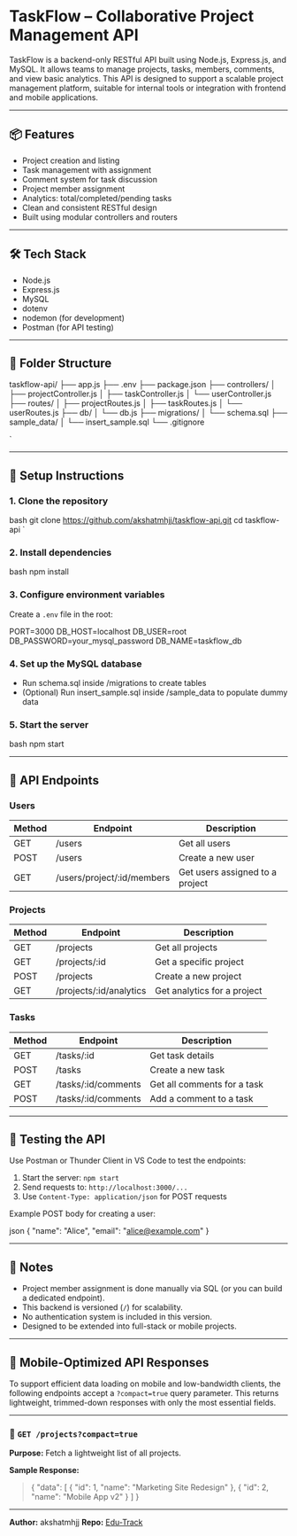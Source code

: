 # TaskFlow – Collaborative Project Management API

TaskFlow is a backend-only RESTful API built using Node.js, Express.js, and MySQL. It allows teams to manage projects, tasks, members, comments, and view basic analytics. This API is designed to support a scalable project management platform, suitable for internal tools or integration with frontend and mobile applications.

---

## 📦 Features

- Project creation and listing
- Task management with assignment
- Comment system for task discussion
- Project member assignment
- Analytics: total/completed/pending tasks
- Clean and consistent RESTful design
- Built using modular controllers and routers

---

## 🛠 Tech Stack

- Node.js
- Express.js
- MySQL
- dotenv
- nodemon (for development)
- Postman (for API testing)

---

## 📁 Folder Structure



taskflow-api/
├── app.js
├── .env
├── package.json
├── controllers/
│   ├── projectController.js
│   ├── taskController.js
│   └── userController.js
├── routes/
│   ├── projectRoutes.js
│   ├── taskRoutes.js
│   └── userRoutes.js
├── db/
│   └── db.js
├── migrations/
│   └── schema.sql
├── sample\_data/
│   └── insert\_sample.sql
└── .gitignore

`

---

## 🔧 Setup Instructions

### 1. Clone the repository

bash
git clone https://github.com/akshatmhjj/taskflow-api.git
cd taskflow-api
`

### 2. Install dependencies

bash
npm install


### 3. Configure environment variables

Create a `.env` file in the root:


PORT=3000
DB_HOST=localhost
DB_USER=root
DB_PASSWORD=your_mysql_password
DB_NAME=taskflow_db


### 4. Set up the MySQL database

* Run schema.sql inside /migrations to create tables
* (Optional) Run insert\_sample.sql inside /sample\_data to populate dummy data

### 5. Start the server

bash
npm start


---

## 📮 API Endpoints

### Users

| Method | Endpoint                           | Description                     |
| ------ | ---------------------------------- | ------------------------------- |
| GET    | /users                      | Get all users                   |
| POST   | /users                      | Create a new user               |
| GET    | /users/project/\:id/members | Get users assigned to a project |

### Projects

| Method | Endpoint                        | Description                 |
| ------ | ------------------------------- | --------------------------- |
| GET    | /projects                | Get all projects            |
| GET    | /projects/\:id           | Get a specific project      |
| POST   | /projects                | Create a new project        |
| GET    | /projects/\:id/analytics | Get analytics for a project |

### Tasks

| Method | Endpoint                    | Description                 |
| ------ | --------------------------- | --------------------------- |
| GET    | /tasks/\:id          | Get task details            |
| POST   | /tasks               | Create a new task           |
| GET    | /tasks/\:id/comments | Get all comments for a task |
| POST   | /tasks/\:id/comments | Add a comment to a task     |

---

## 🧪 Testing the API

Use Postman or Thunder Client in VS Code to test the endpoints:

1. Start the server: `npm start`
2. Send requests to: `http://localhost:3000/...`
3. Use `Content-Type: application/json` for POST requests

Example POST body for creating a user:

json
{
  "name": "Alice",
  "email": "alice@example.com"
}


---

## 📌 Notes

* Project member assignment is done manually via SQL (or you can build a dedicated endpoint).
* This backend is versioned (`/`) for scalability.
* No authentication system is included in this version.
* Designed to be extended into full-stack or mobile projects.

---

## 📱 Mobile-Optimized API Responses

To support efficient data loading on mobile and low-bandwidth clients, the following endpoints accept a `?compact=true` query parameter. This returns lightweight, trimmed-down responses with only the most essential fields.

---

### 🔹 `GET /projects?compact=true`

**Purpose:** Fetch a lightweight list of all projects.

**Sample Response:**

> {
>   "data": [
>     { "id": 1, "name": "Marketing Site Redesign" },
>     { "id": 2, "name": "Mobile App v2" }
>   ]
> }


---

**Author:** akshatmhjj
**Repo:** [Edu-Track](https://github.com/akshatmhjj/EduTrack)

